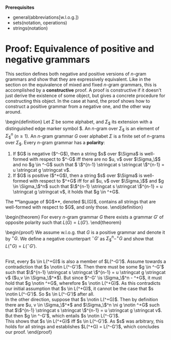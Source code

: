 **Prerequisites**

- general(abbreviations[w.l.o.g.])
- sets(notation, operations)
- strings(notation)

# Proof: Equivalence of positive and negative grammars

This section defines both negative and positive versions of $n$-gram grammars and show that they are expressively equivalent.
Like in the section on the equivalence of mixed and fixed $n$-gram grammars, this is accomplished by a **constructive** proof.
A proof is constructive if it doesn't just derive the existence of some object, but gives a concrete procedure for constructing this object.
In the case at hand, the proof shows how to construct a positive grammar from a negative one, and the other way around.

\begin{definition}
Let $\Sigma$ be some alphabet, and $\Sigma_\$$ its extension with a distinguished edge marker symbol $\$$.
An $n$-gram over $\Sigma_\$$ is an element of $\Sigma_\$^n$ ($n \geq 1$).
An $n$-gram grammar $G$ over alphabet $\Sigma$ is a finite set of $n$-grams over $\Sigma_\$$.
Every $n$-gram grammar has a **polarity**:
<ol>
<li>
If $G$ is negative ($^-G$), then a string $s$ over $\Sigma$ is well-formed with respect to $^-G$ iff there are no $u, v$ over $\Sigma_\$$ and no $g \in ^-G$ such that
$ \$^{n-1} \stringcat s \stringcat \$^{n-1} = u \stringcat g \stringcat v$.
</li>
<li>
If $G$ is positive ($^+G$), then a string $s$ over $\Sigma$ is well-formed with respect to $^+G$ iff for all $u, v$ over $\Sigma_\$$ and $g \in \Sigma_\$^n$ such that $\$^{n-1} \stringcat s \stringcat \$^{n-1} = u \stringcat g \stringcat v$, it holds that $g \in ^+G$.
</ol>
The **language of $G$**, denoted $L(G)$, contains all strings that are well-formed with respect to $G$, and only those.
\end{definition}

\begin{theorem}
For every $n$-gram grammar $G$ there exists a grammar $G'$ of opposite polarity such that $L(G) = L(G')$.
\end{theorem}

\begin{proof}
We assume w.l.o.g. that $G$ is a positive grammar and denote it by $^+G$.
We define a negative counterpart $^-G'$ as $\Sigma_\$^n - ^+G$ and show that $L(^+G) = L(^-G')$.

<br>
First, every $s \in L(^+G)$ is also a member of $L(^-G')$.
Assume towards a contradiction that $s \notin L(^-G')$.
Then there must be some $g \in ^-G'$ such that $\$^{n-1} \stringcat s \stringcat \$^{n-1} = u \stringcat g \stringcat v$ ($u,v \in \Sigma_\$^*$).
But since $^-G' \is \Sigma_\$^n - ^+G$, it must hold that $g \notin ^+G$, wherefore $s \notin L(^+G)$.
As this contradicts our initial assumption that $s \in L(^+G)$, it cannot be the case that $s \notin L(^-G')$.
So $s \in L(^-G')$ after all.

<br>
In the other direction, suppose that $s \notin L(^+G)$.
Then by definition there are $u, v \in \Sigma_\$^*$ and $\Sigma_\$^n \ni g \notin ^+G$ such that $\$^{n-1} \stringcat s \stringcat \$^{n-1} = u \stringcat g \stringcat v$.
But then $g \in ^-G'$, which entails $s \notin L(^-G')$.

<br>
This shows that $s \in L(^+G)$ iff $s \in L(^-G')$.
As $s$ was arbitrary, this holds for all strings and establishes $L(^+G) = L(^-G')$, which concludes our proof.
\end{proof}
